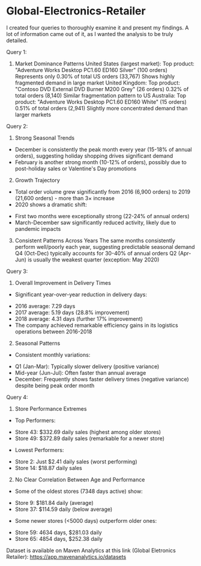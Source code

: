 # Global-Electronics-Retailer

I created four queries to thoroughly examine it and present my findings. A lot of information came out of it, as I wanted the analysis to be truly detailed.

Query 1:

1. Market Dominance Patterns
United States (largest market):
Top product: "Adventure Works Desktop PC1.60 ED160 Silver" (100 orders)
Represents only 0.30% of total US orders (33,767)
Shows highly fragmented demand in large market
United Kingdom:
Top product: "Contoso DVD External DVD Burner M200 Grey" (26 orders)
0.32% of total orders (8,140)
Similar fragmentation pattern to US
Australia:
Top product: "Adventure Works Desktop PC1.60 ED160 White" (15 orders)
0.51% of total orders (2,941)
Slightly more concentrated demand than larger markets

Query 2:

1. Strong Seasonal Trends
- December is consistently the peak month every year (15-18% of annual orders), suggesting holiday shopping drives significant demand
- February is another strong month (10-12% of orders), possibly due to post-holiday sales or Valentine's Day promotions

2. Growth Trajectory
- Total order volume grew significantly from 2016 (6,900 orders) to 2019 (21,600 orders) - more than 3× increase
- 2020 shows a dramatic shift:
* First two months were exceptionally strong (22-24% of annual orders)
* March-December saw significantly reduced activity, likely due to pandemic impacts

3. Consistent Patterns Across Years
The same months consistently perform well/poorly each year, suggesting predictable seasonal demand
Q4 (Oct-Dec) typically accounts for 30-40% of annual orders
Q2 (Apr-Jun) is usually the weakest quarter (exception: May 2020)

Query 3:

1. Overall Improvement in Delivery Times
- Significant year-over-year reduction in delivery days:
* 2016 average: 7.29 days
* 2017 average: 5.19 days (28.8% improvement)
* 2018 average: 4.31 days (further 17% improvement)
* The company achieved remarkable efficiency gains in its logistics operations between 2016-2018

2. Seasonal Patterns
* Consistent monthly variations:
- Q1 (Jan-Mar): Typically slower delivery (positive variance)
- Mid-year (Jun-Jul): Often faster than annual average
- December: Frequently shows faster delivery times (negative variance) despite being peak order month

Query 4:

1. Store Performance Extremes
* Top Performers:
- Store 43: $332.69 daily sales (highest among older stores)
- Store 49: $372.89 daily sales (remarkable for a newer store)
* Lowest Performers:
- Store 2: Just $2.41 daily sales (worst performing)
- Store 14: $18.87 daily sales

2. No Clear Correlation Between Age and Performance
* Some of the oldest stores (7348 days active) show:
- Store 9: $181.84 daily (average)
- Store 37: $114.59 daily (below average)
* Some newer stores (<5000 days) outperform older ones:
- Store 59: 4634 days, $281.03 daily
- Store 65: 4854 days, $252.38 daily


Dataset is available on Maven Analytics at this link (Global Eletronics Retailer):
https://app.mavenanalytics.io/datasets
